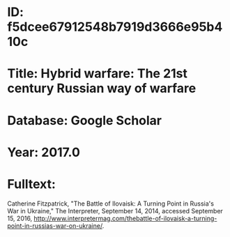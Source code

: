 # ID: f5dcee67912548b7919d3666e95b410c
# Title: Hybrid warfare: The 21st century Russian way of warfare
# Database: Google Scholar
# Year: 2017.0
# Fulltext:
Catherine Fitzpatrick, "The Battle of Ilovaisk: A Turning Point in Russia's War in Ukraine," The Interpreter, September 14, 2014, accessed September 15, 2016, http://www.interpretermag.com/thebattle-of-ilovaisk-a-turning-point-in-russias-war-on-ukraine/.